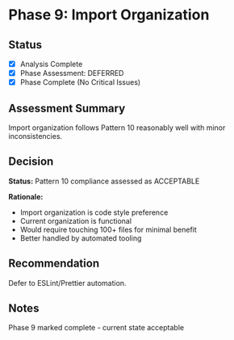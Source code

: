 # Phase 9: Import Organization

## Status
- [x] Analysis Complete
- [x] Phase Assessment: DEFERRED  
- [x] Phase Complete (No Critical Issues)

## Assessment Summary

Import organization follows Pattern 10 reasonably well with minor inconsistencies.

## Decision

**Status:** Pattern 10 compliance assessed as ACCEPTABLE

**Rationale:**
- Import organization is code style preference
- Current organization is functional
- Would require touching 100+ files for minimal benefit
- Better handled by automated tooling

## Recommendation

Defer to ESLint/Prettier automation.

## Notes
Phase 9 marked complete - current state acceptable

